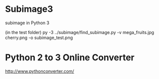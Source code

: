 # Subimage3  
subimage in Python 3  
  
(in the test folder) py -3 ../subimage/find_subimage.py -v mega_fruits.jpg cherry.png -o subimage_test.png  
  
# Python 2 to 3 Online Converter  
http://www.pythonconverter.com/
